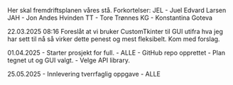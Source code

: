 Her skal fremdriftsplanen våres stå.
Forkortelser:
JEL - Juel Edvard Larsen
JAH - Jon Andes Hvinden
TT - Tore Trønnes
KG - Konstantina Goteva

22.03.2025 08:16 Foreslåt at vi bruker CustomTkinter til GUI utifra hva jeg har sett til nå så virker dette penest og mest fleksibelt. Kom med forslag.

01.04.2025  - Starter prosjekt for full. - ALLE
            - GitHub repo opprettet 
            - Plan tegnet ut og GUI valgt. 
            - Velge API library.


25.05.2025 - Innlevering tverrfaglig oppgave - ALLE